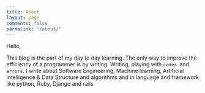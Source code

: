 ```yaml
---
title: About
layout: page
comments: false
permalink: "/about/"
---
```


Hello,
 
 This blog is the part of my day to day learning. 
 The only way to improve the efficiency of a programmer is by writing. Writing, playing with `codes `and `errors`. I write about Software Engineering, Machine learning, Artificial intelligence & Data Structure and algorithms and in  language and framework like python, Ruby, Django and rails
